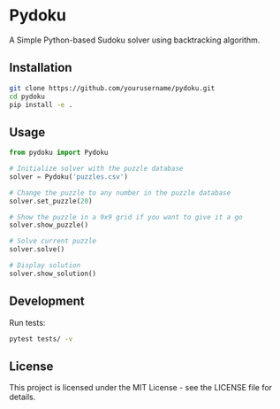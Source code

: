 # Pydoku

A Simple Python-based Sudoku solver using backtracking algorithm.

## Installation

```bash
git clone https://github.com/yourusername/pydoku.git
cd pydoku
pip install -e .
```

## Usage

```python
from pydoku import Pydoku

# Initialize solver with the puzzle database
solver = Pydoku('puzzles.csv')

# Change the puzzle to any number in the puzzle database
solver.set_puzzle(20)

# Show the puzzle in a 9x9 grid if you want to give it a go
solver.show_puzzle()

# Solve current puzzle
solver.solve()

# Display solution
solver.show_solution()
```

## Development

Run tests:
```bash
pytest tests/ -v
```

## License

This project is licensed under the MIT License - see the LICENSE file for details.
